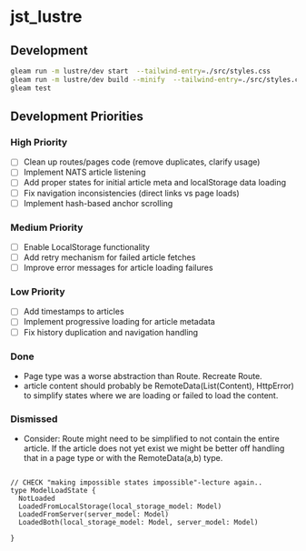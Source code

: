 # jst_lustre

## Development

```sh
gleam run -m lustre/dev start  --tailwind-entry=./src/styles.css
gleam run -m lustre/dev build --minify  --tailwind-entry=./src/styles.css --outdir=../server/web/static
gleam test 

```

## Development Priorities

### High Priority
- [ ] Clean up routes/pages code (remove duplicates, clarify usage)
- [ ] Implement NATS article listening
- [ ] Add proper states for initial article meta and localStorage data loading
- [ ] Fix navigation inconsistencies (direct links vs page loads)
- [ ] Implement hash-based anchor scrolling

### Medium Priority
- [ ] Enable LocalStorage functionality
- [ ] Add retry mechanism for failed article fetches
- [ ] Improve error messages for article loading failures

### Low Priority
- [ ] Add timestamps to articles
- [ ] Implement progressive loading for article metadata
- [ ] Fix history duplication and navigation handling

### Done

- Page type was a worse abstraction than Route. Recreate Route.
- article content should probably be RemoteData(List(Content), HttpError) to simplify states where we are loading or failed to load the content.

### Dismissed

- Consider: Route might need to be simplified to not contain the entire article. If the article does not yet exist we might be better off handling that in a page type or with the RemoteData(a,b) type.

```gleam

// CHECK "making impossible states impossible"-lecture again..
type ModelLoadState {
  NotLoaded
  LoadedFromLocalStorage(local_storage_model: Model)
  LoadedFromServer(server_model: Model)
  LoadedBoth(local_storage_model: Model, server_model: Model)

}

```
